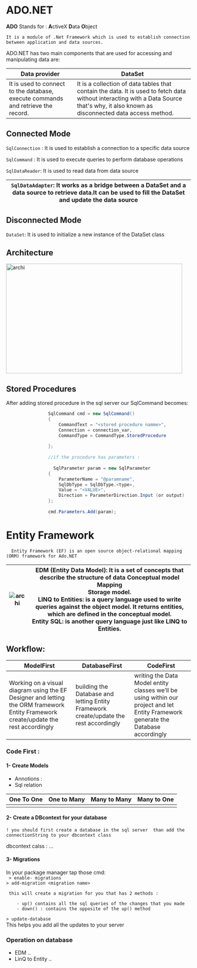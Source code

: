# ADO.NET

**ADO** Stands for : **A**ctiveX **D**ata **O**bject

    It is a module of .Net Framework which is used to establish connection between application and data sources.
  
  ADO.NET has two main components that are used for accessing and manipulating data are:
  
  |Data provider | DataSet|
  | --- | --- |
  |It is used to connect to the database, execute commands and retrieve the record. |It is a collection of data tables that contain the data. It is used to fetch data without interacting with a Data Source that's why, it also known as disconnected data access method.|
    
## Connected Mode 


``SqlConnection`` : It is used to establish a connection to a specific data source


 ``SqlCommand`` : It is used to execute queries to perform database operations
 

 ``SqlDataReader``: It is used to read data from data source
 



|``SqlDataAdapter``: It works as a bridge between a DataSet and a data source to retrieve data.It can be used to fill the DataSet and update the data source|
|---|

## Disconnected Mode


 ``DataSet``: It is used to initialize a new instance of the DataSet class
 
 

## Architecture
<img src="https://www.researchgate.net/profile/Syed-Rahman-5/publication/228997568/figure/fig1/AS:393865853980679@1470916345540/ADONET-Architecture.png" alt="archi" width="480" height="300"/>


## Stored Procedures 

After adding stored procedure in the sql server our SqlCommand becomes: 

```C#
                SqlCommand cmd = new SqlCommand()
                {
                    CommandText = "<stored procedure namme>",
                    Connection = connection_var,
                    CommandType = CommandType.StoredProcedure
                  
                };
                
                //if the procedure has parameters : 
                
                  SqlParameter param = new SqlParameter
                {
                    ParameterName = "@paramname", 
                    SqlDbType = SqlDbType.<type>, 
                    Value = "<VALUE>",
                    Direction = ParameterDirection.Input (or output)
                };
                
                cmd.Parameters.Add(param);
```
# Entity Framework 

      Entity Framework (EF) is an open source object-relational mapping (ORM) framework for Ado.NET
      
 |<img src="https://static.javatpoint.com/tutorial/entity-framework/images/entity-framework-architecture.png" alt="archi" />|**EDM (Entity Data Model)**: It is a set of concepts that describe the structure of data Conceptual model<br/> Mapping <br/>  Storage model.<br/>**LINQ** to Entities: is a query language used to write queries against the object model. It returns entities, which are defined in the conceptual model. <br/>**Entity SQL**:  is another query language just like LINQ to Entities.|
|---|---|
      
 ## Workflow: 
 
 |ModelFirst|DatabaseFirst| CodeFirst |
 | --- | --- | --- |
 |Working on a visual diagram using the EF Designer and letting the ORM framework Entity Framework create/update the rest accordingly|building the Database and letting Entity Framework create/update the rest accordingly|writing the Data Model entity classes we’ll be using within our project and let Entity Framework generate the Database accordingly|



###  Code First : 

 #### 1- Create Models 
  - Annotions :
  - Sql relation 
  
|One To One |One to Many |Many to Many | Many to One |
|---|---|---|---|
|||||
 
####  2- Create a DBcontext for your database 
    ! you should first create a database in the sql server  than add the connectionString to your dbcontext class
    
   dbcontext calss : ...
    
#### 3- Migrations 
  In your package manager tap those cmd: 
  <br />
      `` > enable- migrations``
   <br />
   ``> add-migration <migration name>``
   
     this will create a migration for you that has 2 methods : 
  
        - up() contains all the sql queries of the changes that you made 
        - down() : contains the opposite of the up() method 
    
   
 
 
``> update-database ``
<br />
This helps you add all the updates to your server 


### Operation on database 

- EDM  ..
- LinQ to Entity ..
